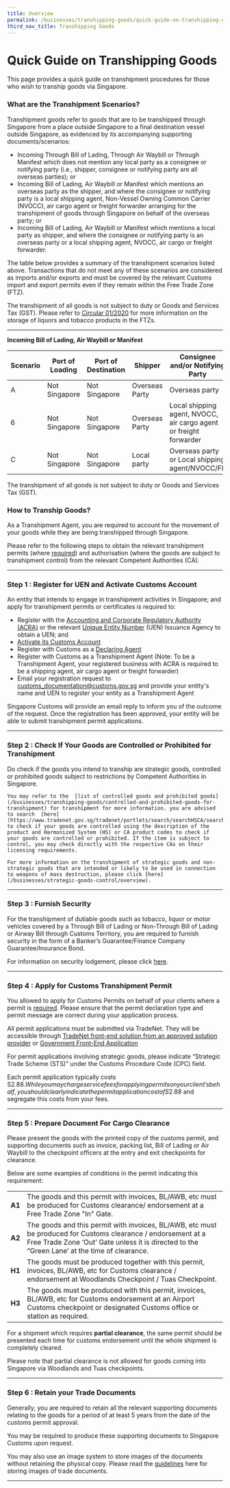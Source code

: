 ```yaml
---
title: Overview
permalink: /businesses/transhipping-goods/quick-guide-on-transhipping-goods
third_nav_title: Transhipping Goods
---
```


# Quick Guide on Transhipping Goods

This page provides a quick guide on transhipment procedures for those who wish to tranship goods via Singapore.

### What are the Transhipment Scenarios?

Transhipment goods refer to goods that are to be transhipped through Singapore from a place outside Singapore to a final destination vessel outside Singapore, as evidenced by its accompanying supporting documents/scenarios:

-   Incoming Through Bill of Lading, Through Air Waybill or Through Manifest which does not mention any local party as a consignee or notifying party (i.e., shipper, consignee or notifying party are all overseas parties); or
-   Incoming Bill of Lading, Air Waybill or Manifest which mentions an overseas party as the shipper, and where the consignee or notifying party is a local shipping agent, Non-Vessel Owning Common Carrier (NVOCC), air cargo agent or freight forwarder arranging for the transhipment of goods through Singapore on behalf of the overseas party; or
-   Incoming Bill of Lading, Air Waybill or Manifest which mentions a local party as shipper, and where the consignee or notifying party is an overseas party or a local shipping agent, NVOCC, air cargo or freight forwarder.

The table below provides a summary of the transhipment scenarios listed above. Transactions that do not meet any of these scenarios are considered as imports and/or exports and must be covered by the relevant Customs import and export permits even if they remain within the Free Trade Zone (FTZ).

The transhipment of all goods is not subject to duty or Goods and Services Tax (GST). Please refer to  [Circular 01/2020](/news-and-media/circulars/circular012020ver1.pdf)  for more information on the storage of liquors and tobacco products in the FTZs.

***

**Incoming Bill of Lading, Air Waybill or Manifest**

| Scenario  | Port of Loading | Port of Destination | Shipper | Consignee and/or Notifying Party |
|--|--|--|--|--|
| A | Not Singapore | Not Singapore | Overseas Party | Overseas party |
| 6 | Not Singapore | Not Singapore | Overseas Party | Local shipping agent, NVOCC, air cargo agent or freight forwarder |
| C | Not Singapore | Not Singapore | Local party | Overseas party or Local shipping agent/NVOCC/FF |

The transhipment of all goods is not subject to duty or Goods and Services Tax (GST).

### How to Tranship Goods?

As a Transhipment Agent, you are required to account for the movement of your goods while they are being transhipped through Singapore.

Please refer to the following steps to obtain the relevant transhipment permits (where  [required](/businesses/03c1-types-of-transhipment-permits)) and authorisation (where the goods are subject to transhipment control) from the relevant Competent Authorities (CA).

***

### Step 1 : Register for UEN and Activate Customs Account
An entity that intends to engage in transhipment activities in Singapore; and apply for transhipment permits or certificates is required to:

-   Register with the  [Accounting and Corporate Regulatory Authority (ACRA)](http://www.acra.gov.sg/)  or the relevant  [Unique Entity Number](http://www.uen.gov.sg/)  (UEN) Issuance Agency to obtain a UEN; and
-   [Activate its Customs Account](https://www.tradenet.gov.sg/TN41EFORM/tds/sp/splogin.do?action=init_acct)
-   Register with Customs as a  [Declaring Agent](/businesses/00g-apply-update-renew-terminate-declaring-agent(da)-account-and-declarant)
-   Register with Customs as a Transhipment Agent (Note: To be a Transhipment Agent, your registered business with ACRA is required to be a shipping agent, air cargo agent or freight forwarder)
-   Email your registration request to customs_documentation@customs.gov.sg and provide your entity's name and UEN to register your entity as a Transhipment Agent

Singapore Customs will provide an email reply to inform you of the outcome of the request. Once the registration has been approved, your entity will be able to submit transhipment permit applications.

***

### Step 2 : Check If Your Goods are Controlled or Prohibited for Transhipment

Do check if the goods you intend to tranship are strategic goods, controlled or prohibited goods subject to restrictions by Competent Authorities in Singapore.
    
    You may refer to the  [list of controlled goods and prohibited goods](/businesses/transhipping-goods/controlled-and-prohibited-goods-for-transhipment) for transhipment for more information. you are advised to search  [here](https://www.tradenet.gov.sg/tradenet/portlets/search/searchHSCA/searchInitHSCA.do) to check if your goods are controlled using the description of the product and Harmonized System (HS) or CA product codes to check if your goods are controlled or prohibited. If the item is subject to control, you may check directly with the respective CAs on their licensing requirements.
    
    For more information on the transhipment of strategic goods and non-strategic goods that are intended or likely to be used in connection to weapons of mass destruction, please click [here](/businesses/strategic-goods-control/overview).

***

### Step 3 : Furnish Security 

For the transhipment of dutiable goods such as tobacco, liquor or motor vehicles covered by a Through Bill of Lading or Non-Through Bill of Lading or Airway Bill through Customs Territory, you are required to furnish security in the form of a Banker’s Guarantee/Finance Company Guarantee/Insurance Bond.

For information on security lodgement, please click  [here](/businesses/00e-security-lodgement).

***

### Step 4 : Apply for  Customs Transhipment Permit

You allowed to apply for Customs Permits on behalf of your clients where a permit is  [required](/businesses/03c1-types-of-transhipment-permits). Please ensure that the permit declaration type and permit message are correct during your application process.

All permit applications must be submitted via TradeNet. They will be accessible through [TradeNet front-end solution from an approved solution provider](/about-us/07a2-tradenet-solution-providers) or [Government Front-End Application](https://www.tradenet.gov.sg/tradenet/login.portal)

For permit applications involving strategic goods, please indicate “Strategic Trade Scheme (STS)” under the Customs Procedure Code (CPC) field.

Each permit application typically costs S$2.88. While you may charge service fees for applying permits on your client's behalf, you should clearly indicate the permit application cost of S$2.88 and segregate this costs from your fees.

***

### Step 5 : Prepare Document For Cargo Clearance 

Please present the goods with the printed copy of the customs permit, and supporting documents such as invoice, packing list, Bill of Lading or Air Waybill to the checkpoint officers at the entry and exit checkpoints for clearance.

Below are some examples of conditions in the permit indicating this requirement:

|  |  |
|--|--|
| **A1** | The goods and this permit with invoices, BL/AWB, etc must be produced for Customs clearance/ endorsement at a Free Trade Zone "In" Gate. |
| **A2** | The goods and this permit with invoices, BL/AWB, etc must be produced for Customs clearance / endorsement at a Free Trade Zone ‘Out’ Gate unless it is directed to the “Green Lane’ at the time of clearance. |
| **H1** | The goods must be produced together with this permit, invoices, BL/AWB, etc for Customs clearance / endorsement at Woodlands Checkpoint / Tuas Checkpoint. |
| **H3** | The goods must be produced with this permit, invoices, BL/AWB, etc for Customs endorsement at an Airport Customs checkpoint or designated Customs office or station as required. |

For a shipment which requires  **partial clearance**, the same permit should be presented each time for customs endorsement until the whole shipment is completely cleared.

Please note that partial clearance is not allowed for goods coming into Singapore via Woodlands and Tuas checkpoints.

***

### Step 6 : Retain your Trade Documents 

Generally, you are required to retain all the relevant supporting documents relating to the goods for a period of at least 5 years from the date of the customs permit approval.

You may be required to produce these supporting documents to Singapore Customs upon request.

You may also use an image system to store images of the documents without retaining the physical copy. Please read the  [guidelines](/news-and-media/notices/46_Notice_05_2015_Ver1.pdf) here for storing images of trade documents.

***


